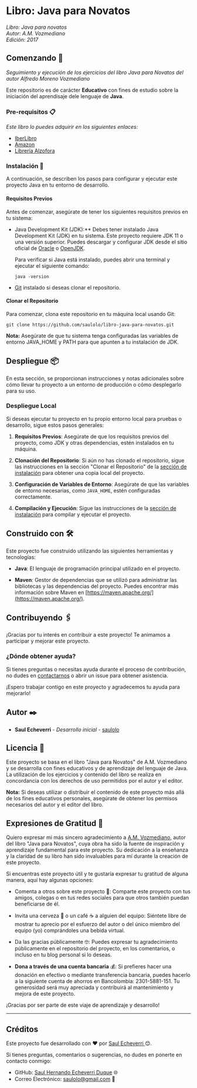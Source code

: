 # Libro: Java para Novatos

_Libro: Java para novatos_  
_Autor: A.M. Vozmediano_   
_Edición: 2017_


## Comenzando 🚀

_Seguimiento y ejecución de los ejercicios del libro Java para Novatos del autor Alfredo Moreno Vozmediano_

Este repositorio es de carácter **Educativo** con fines de estudio sobre la iniciación del aprendisaje dele lenguaje de **Java**.


### Pre-requisitos 📋

_Este libro lo puedes adquirir en los siguientes enlaces:_

- [IberLibro](https://www.iberlibro.com/servlet/BookDetailsPL?bi=22477898675&cm_sp=rec-_-pd_hw_i_1-_-bdp&ref_=pd_hw_i_1)
- [Amazon](https://www.amazon.com/-/es/M-Vozmediano/dp/1548217859)
- [Librería Alzofora](https://libreria-alzofora.com/libro/java-para-novatos-como-aprender-programacion-orientada-a-objetos-con-java-sin-d-125703/)


### Instalación 🔧

A continuación, se describen los pasos para configurar y ejecutar este proyecto Java en tu entorno de desarrollo.

#### Requisitos Previos
Antes de comenzar, asegúrate de tener los siguientes requisitos previos en tu sistema:

- Java Development Kit (JDK):** Debes tener instalado Java Development Kit (JDK) en tu sistema. Este proyecto requiere 
JDK 11 o una versión superior. Puedes descargar y configurar JDK desde el sitio oficial de [Oracle](https://www.oracle.com/java/technologies/javase-downloads.html) o [OpenJDK](https://adoptopenjdk.net/).

   Para verificar si Java está instalado, puedes abrir una terminal y ejecutar el siguiente comando:

   ```shell
   java -version
- [Git](https://git-scm.com/) instalado si deseas clonar el repositorio.

#### Clonar el Repositorio

Para comenzar, clona este repositorio en tu máquina local usando Git:

```shell
git clone https://github.com/saulolo/libro-java-para-novatos.git
```

**Nota:**  Asegúrate de que tu sistema tenga configuradas las variables de entorno JAVA_HOME y PATH para que apunten a tu instalación de JDK.


## Despliegue 📦

En esta sección, se proporcionan instrucciones y notas adicionales sobre cómo llevar tu proyecto a un entorno de producción o cómo desplegarlo para su uso.

### Despliegue Local

Si deseas ejecutar tu proyecto en tu propio entorno local para pruebas o desarrollo, sigue estos pasos generales:

1. **Requisitos Previos**: Asegúrate de que los requisitos previos del proyecto, como JDK y otras dependencias, estén instalados en tu máquina.

2. **Clonación del Repositorio**: Si aún no has clonado el repositorio, sigue las instrucciones en la sección "Clonar el Repositorio" de la [sección de instalación](#clonar-el-repositorio) para obtener una copia local del proyecto.

3. **Configuración de Variables de Entorno**: Asegúrate de que las variables de entorno necesarias, como `JAVA_HOME`, estén configuradas correctamente.

4. **Compilación y Ejecución**: Sigue las instrucciones de la [sección de instalación](#compilación-y-ejecución) para compilar y ejecutar el proyecto.


## Construido con 🛠️

Este proyecto fue construido utilizando las siguientes herramientas y tecnologías:

* **Java**: El lenguaje de programación principal utilizado en el proyecto.

* **Maven**: Gestor de dependencias que se utilizó para administrar las bibliotecas y las dependencias del proyecto. Puedes encontrar más información sobre Maven en [https://maven.apache.org/](https://maven.apache.org/).


## Contribuyendo 🖇️

¡Gracias por tu interés en contribuir a este proyecto! Te animamos a participar y mejorar este proyecto.


### ¿Dónde obtener ayuda?

Si tienes preguntas o necesitas ayuda durante el proceso de contribución, no dudes en [contactarnos](mailto:tuemail@example.com) o abrir un issue para obtener asistencia.

¡Espero trabajar contigo en este proyecto y agradecemos tu ayuda para mejorarlo!



## Autor ✒️

* **Saul Echeverri** - *Desarrollo inicial* - [saulolo](https://github.com/saulolo)


## Licencia 📄

Este proyecto se basa en el libro "Java para Novatos" de A.M. Vozmediano y se desarrolla con fines educativos y de aprendizaje del lenguaje de Java. La utilización de los ejercicios y contenido del libro se realiza en concordancia con los derechos de uso permitidos por el autor y el editor.

**Nota:** Si deseas utilizar o distribuir el contenido de este proyecto más allá de los fines educativos personales, asegúrate de obtener los permisos necesarios del autor y el editor del libro.

## Expresiones de Gratitud 🎁

Quiero expresar mi más sincero agradecimiento a [A.M. Vozmediano](https://ensegundapersona.es), autor del libro "Java para Novatos", cuya obra ha sido la fuente de inspiración y aprendizaje fundamental para este proyecto. Su dedicación a la enseñanza y la claridad de su libro han sido invaluables para mí durante la creación de este proyecto.

Si encuentras este proyecto útil y te gustaría expresar tu gratitud de alguna manera, aquí hay algunas opciones:

* Comenta a otros sobre este proyecto 📢: Comparte este proyecto con tus amigos, colegas o en tus redes sociales para que otros también puedan beneficiarse de él.

* Invita una cerveza 🍺 o un café ☕ a alguien del equipo: Siéntete libre de mostrar tu aprecio por el esfuerzo del autor o del único miembro del equipo (yo) comprándoles una bebida virtual.

* Da las gracias públicamente 🤓: Puedes expresar tu agradecimiento públicamente en el repositorio del proyecto, en los comentarios, o incluso en tu blog personal si lo deseas.

* **Dona a través de una cuenta bancaria** 💰: Si prefieres hacer una donación en efectivo o mediante transferencia bancaria, puedes hacerlo a la siguiente cuenta de ahorros en Bancolombia: 2301-5881-151. Tu generosidad será muy apreciada y contribuirá al mantenimiento y mejora de este proyecto.

¡Gracias por ser parte de este viaje de aprendizaje y desarrollo!



---
## Créditos

Este proyecto fue desarrollado con ❤️ por [Saul Echeverri ](https://github.com/saulolo) 😊.

Si tienes preguntas, comentarios o sugerencias, no dudes en ponerte en contacto conmigo:

- GitHub: [Saul Hernando Echeverri Duque](https://github.com/tuusuario) 🌐 
- Correo Electrónico: saulolo@gmail.com 📧

